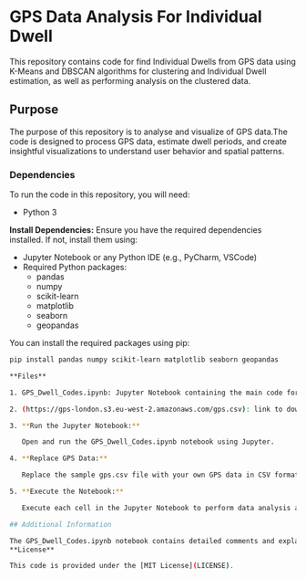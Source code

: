 # GPS Data Analysis For Individual Dwell

This repository contains code for find Individual Dwells from GPS data using K-Means and DBSCAN algorithms for clustering and Individual Dwell estimation, as well as performing analysis on the clustered data.

## Purpose

The purpose of this repository is to analyse and visualize of GPS data.The code is designed to process GPS data, estimate dwell periods, and create insightful visualizations to understand user behavior and spatial patterns.

### Dependencies

To run the code in this repository, you will need:
- Python 3

**Install Dependencies:**
Ensure you have the required dependencies installed. If not, install them using:
- Jupyter Notebook or any Python IDE (e.g., PyCharm, VSCode)
- Required Python packages:
  - pandas
  - numpy
  - scikit-learn
  - matplotlib
  - seaborn
  - geopandas

You can install the required packages using pip:

```bash
pip install pandas numpy scikit-learn matplotlib seaborn geopandas

**Files**

1. GPS_Dwell_Codes.ipynb: Jupyter Notebook containing the main code for GPS data analysis and visualization.

2. (https://gps-london.s3.eu-west-2.amazonaws.com/gps.csv): link to download GPS data in CSV format. You can replace this file with your own GPS data.

3. **Run the Jupyter Notebook:**

   Open and run the GPS_Dwell_Codes.ipynb notebook using Jupyter.

4. **Replace GPS Data:**

   Replace the sample gps.csv file with your own GPS data in CSV format. Ensure your data has the columns: `user_id`, `datetime`, `lat`, `lon`.

5. **Execute the Notebook:**

   Execute each cell in the Jupyter Notebook to perform data analysis and generate visualizations.

## Additional Information

The GPS_Dwell_Codes.ipynb notebook contains detailed comments and explanations for each code section.
**License**

This code is provided under the [MIT License](LICENSE).

